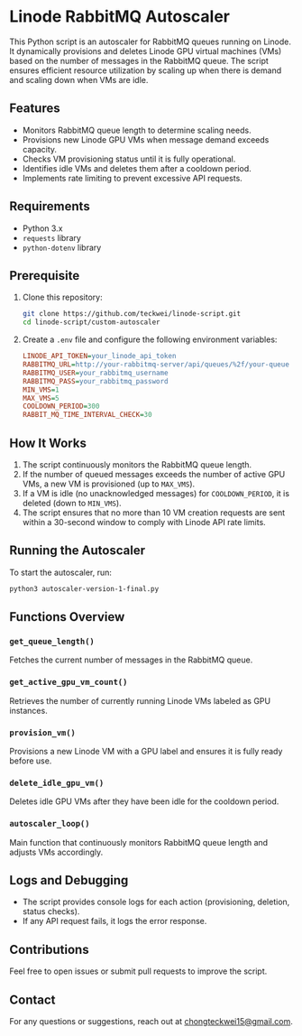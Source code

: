 # Linode RabbitMQ Autoscaler

This Python script is an autoscaler for RabbitMQ queues running on Linode. It dynamically provisions and deletes Linode GPU virtual machines (VMs) based on the number of messages in the RabbitMQ queue. The script ensures efficient resource utilization by scaling up when there is demand and scaling down when VMs are idle.

## Features
- Monitors RabbitMQ queue length to determine scaling needs.
- Provisions new Linode GPU VMs when message demand exceeds capacity.
- Checks VM provisioning status until it is fully operational.
- Identifies idle VMs and deletes them after a cooldown period.
- Implements rate limiting to prevent excessive API requests.

## Requirements
- Python 3.x
- `requests` library
- `python-dotenv` library

## Prerequisite
1. Clone this repository:
   ```sh
   git clone https://github.com/teckwei/linode-script.git
   cd linode-script/custom-autoscaler
   ```

2. Create a `.env` file and configure the following environment variables:
   ```ini
   LINODE_API_TOKEN=your_linode_api_token
   RABBITMQ_URL=http://your-rabbitmq-server/api/queues/%2f/your-queue
   RABBITMQ_USER=your_rabbitmq_username
   RABBITMQ_PASS=your_rabbitmq_password
   MIN_VMS=1
   MAX_VMS=5
   COOLDOWN_PERIOD=300
   RABBIT_MQ_TIME_INTERVAL_CHECK=30
   ```

## How It Works
1. The script continuously monitors the RabbitMQ queue length.
2. If the number of queued messages exceeds the number of active GPU VMs, a new VM is provisioned (up to `MAX_VMS`).
3. If a VM is idle (no unacknowledged messages) for `COOLDOWN_PERIOD`, it is deleted (down to `MIN_VMS`).
4. The script ensures that no more than 10 VM creation requests are sent within a 30-second window to comply with Linode API rate limits.

## Running the Autoscaler
To start the autoscaler, run:
```sh
python3 autoscaler-version-1-final.py
```

## Functions Overview
### `get_queue_length()`
Fetches the current number of messages in the RabbitMQ queue.

### `get_active_gpu_vm_count()`
Retrieves the number of currently running Linode VMs labeled as GPU instances.

### `provision_vm()`
Provisions a new Linode VM with a GPU label and ensures it is fully ready before use.

### `delete_idle_gpu_vm()`
Deletes idle GPU VMs after they have been idle for the cooldown period.

### `autoscaler_loop()`
Main function that continuously monitors RabbitMQ queue length and adjusts VMs accordingly.

## Logs and Debugging
- The script provides console logs for each action (provisioning, deletion, status checks).
- If any API request fails, it logs the error response.

## Contributions
Feel free to open issues or submit pull requests to improve the script.

## Contact
For any questions or suggestions, reach out at chongteckwei15@gmail.com.

